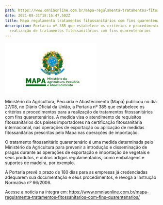 ```yaml
---
path: https://www.omniaonline.com.br/mapa-regulamenta-tratamentos-fitossanitarios-com-fins-quarentenarios/
date: 2021-08-31T18:16:47.502Z
title: Mapa regulamenta tratamentos fitossanitários com fins quarentenários
description: Portaria nº 385 que estabelece os critérios e procedimentos para a
  realização de tratamentos fitossanitários com fins quarentenários
---
```



![](../assets/mapa.png)

<!--StartFragment-->

Ministério da Agricultura, Pecuária e Abastecimento (Mapa) publicou no dia 27/08, no Diário Oficial da União, a Portaria nº 385 que estabelece os critérios e procedimentos para a realização de tratamentos fitossanitários com fins quarentenários. A medida visa o atendimento de requisitos fitossanitários dos países importadores na certificação fitossanitária internacional, nas operações de exportação ou aplicação de medidas fitossanitárias prescritas pelo Mapa nas operações de importação.

O tratamento fitossanitário quarentenário é uma medida determinada pelo Ministério da Agricultura para prevenir a introdução e disseminação de pragas durante as operações de exportação e importação de vegetais e seus produtos, e outros artigos regulamentados, como embalagens e suportes de madeira, por exemplo.

A Portaria prevê o prazo de 180 dias para as empresas já credenciadas adequarem sua documentação e seus procedimentos, e revoga a Instrução Normativa nº 66/2006.

Acesse a notícia na íntegra em: <https://www.omniaonline.com.br/mapa-regulamenta-tratamentos-fitossanitarios-com-fins-quarentenarios/>

<!--EndFragment-->